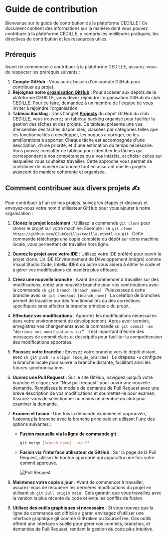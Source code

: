 # Guide de contribution

Bienvenue sur le guide de contribution de la plateforme CEDILLE ! Ce document
contient des informations sur la manière dont vous pouvez contribuer à la
plateforme CEDILLE, y compris les meilleures pratiques, les directives de
contribution et les ressources utiles.

## Prérequis

Avant de commencer à contribuer à la plateforme CEDILLE, assurez-vous de
respecter les préréquis suivants :

1. **Compte GitHub** : Vous aurez besoin d'un compte GitHub pour contribuer au
   projet.
2. **Rejoignez notre [organisation GitHub](https://github.com/clubcedille/)** :
   Pour accéder aux dépôts de la plateforme CEDILLE, vous devez rejoindre
   l'organisation GitHub du club CEDILLE. Pour ce faire, demandez à un membre de
   l'équipe de vous inviter à rejoindre l'organisation.
3. **Tableau Backlog** : Dans l'onglet
   [**Projects**](https://github.com/orgs/ClubCedille/projects) du dépôt GitHub
   du club CEDILLE, vous trouverez un tableau backlog organisé pour faciliter la
   gestion des tâches et des projets. Ce tableau présente une vue d'ensemble des
   tâches disponibles, classées par catégories telles que les fonctionnalités à
   développer, les bogues à corriger, ou les améliorations à apporter. Chaque
   tâche est accompagnée d'une description, d'une priorité, et d'une estimation
   du temps nécessaire. Vous pouvez consulter ce tableau pour identifier les
   tâches qui correspondent à vos compétences ou à vos intérêts, et choisir
   celles sur lesquelles vous souhaitez travailler. Cette approche vous permet
   de contribuer de manière autonome tout en assurant que les projets avancent
   de manière cohérente et organisée.

## Comment contribuer aux divers projets ✍️

Pour contribuer à l'un de nos projets, suivez les étapes ci-dessous et
envoyez-nous votre nom d'utilisateur GitHub pour vous ajouter à notre
organisation :

1. **Clonez le projet localement** : Utilisez la commande `git clone` pour
   cloner le projet sur votre machine. Exemple : `sh git clone
https://github.com/ClubCedille/cedille.etsmtl.ca.git ` Cette commande
   télécharge une copie complète du dépôt sur votre machine locale, vous
   permettant de travailler hors ligne.

2. **Ouvrez le projet avec votre IDE** : Utilisez votre IDE préféré pour ouvrir
   le projet cloné. Un IDE (Environnement de Développement Intégré) comme Visual
   Studio Code, IntelliJ IDEA ou autre vous aidera à éditer le code et à gérer
   vos modifications de manière plus efficace.

3. **Créez une nouvelle branche** : Avant de commencer à travailler sur des
   modifications, créez une nouvelle branche pour vos contributions avec la
   commande `sh git branch [branch_name] ` Puis passez à cette branche avec
   `sh git checkout [branch_name] ` La création de branches permet de
   travailler sur des fonctionnalités ou des corrections spécifiques sans
   affecter la branche principale du projet.

4. **Effectuez vos modifications** : Apportez les modifications nécessaires dans
   votre environnement de développement. Après avoir terminé, enregistrez vos
   changements avec la commande `sh git commit -am “décrivez vos modifications
ici” ` Il est important d'écrire des messages de commit clairs et
   descriptifs pour faciliter la compréhension des modifications apportées.

5. **Poussez votre branche** : Envoyez votre branche vers le dépôt distant avec
   `sh git push -u origin [nom_de_branche] ` Le drapeau `-u` configure la
   branche locale pour suivre la branche distante, facilitant ainsi les futures
   synchronisations.

6. **Ouvrez une Pull Request** : Sur le site GitHub, naviguez jusqu’à votre
   branche et cliquez sur “New pull request” pour ouvrir une nouvelle
   demande. Remplissez le modèle de demande de Pull Request avec une brève
   description de vos modifications et soumettez-le pour examen. Assurez-vous de
   sélectionner au moins un membre du club pour examiner la demande.

7. **Examen et fusion** : Une fois la demande examinée et approuvée, fusionnez
   la branche avec la branche principale en utilisant l'une des options
   suivantes :
   - **Fusion manuelle via la ligne de commande git** :
     ```sh
     git merge [branch_name] --no-ff
     ```
   - **Fusion via l'interface utilisateur de GitHub** : Sur la page de la
     Pull Request, utilisez le bouton approprié qui apparaîtra une fois votre
     commit approuvé.

     ![Pull Request](img/pullRequest.png)

8. **Maintenez votre copie à jour** : Avant de commencer à travailler,
   assurez-vous de récupérer les dernières modifications du projet en utilisant
   `sh git pull origin main ` Cela garantit que vous travaillez avec la
   version la plus récente du code et évite les conflits de fusion.

9. **Utilisez des outils graphiques si nécessaire** : Si vous trouvez que la
   ligne de commande est difficile à gérer, envisagez d'utiliser une interface
   graphique git comme GitKraken ou SourceTree. Ces outils offrent une interface
   visuelle pour gérer vos commits, branches, et demandes de Pull Request,
   rendant la gestion du code plus intuitive.
